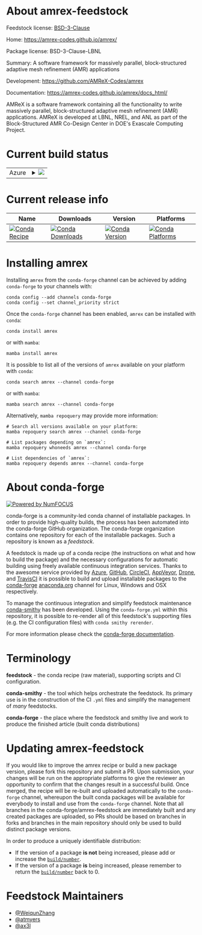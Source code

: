 About amrex-feedstock
=====================

Feedstock license: [BSD-3-Clause](https://github.com/conda-forge/amrex-feedstock/blob/main/LICENSE.txt)

Home: https://amrex-codes.github.io/amrex/

Package license: BSD-3-Clause-LBNL

Summary: A software framework for massively parallel, block-structured adaptive mesh refinement (AMR) applications

Development: https://github.com/AMReX-Codes/amrex

Documentation: https://amrex-codes.github.io/amrex/docs_html/

AMReX is a software framework containing all the functionality to write
massively parallel, block-structured adaptive mesh refinement (AMR)
applications. AMReX is developed at LBNL, NREL, and ANL as part of the
Block-Structured AMR Co-Design Center in DOE's Exascale Computing Project.

Current build status
====================


<table>
    
  <tr>
    <td>Azure</td>
    <td>
      <details>
        <summary>
          <a href="https://dev.azure.com/conda-forge/feedstock-builds/_build/latest?definitionId=20581&branchName=main">
            <img src="https://dev.azure.com/conda-forge/feedstock-builds/_apis/build/status/amrex-feedstock?branchName=main">
          </a>
        </summary>
        <table>
          <thead><tr><th>Variant</th><th>Status</th></tr></thead>
          <tbody><tr>
              <td>linux_64_mpimpich</td>
              <td>
                <a href="https://dev.azure.com/conda-forge/feedstock-builds/_build/latest?definitionId=20581&branchName=main">
                  <img src="https://dev.azure.com/conda-forge/feedstock-builds/_apis/build/status/amrex-feedstock?branchName=main&jobName=linux&configuration=linux%20linux_64_mpimpich" alt="variant">
                </a>
              </td>
            </tr><tr>
              <td>linux_64_mpinompi</td>
              <td>
                <a href="https://dev.azure.com/conda-forge/feedstock-builds/_build/latest?definitionId=20581&branchName=main">
                  <img src="https://dev.azure.com/conda-forge/feedstock-builds/_apis/build/status/amrex-feedstock?branchName=main&jobName=linux&configuration=linux%20linux_64_mpinompi" alt="variant">
                </a>
              </td>
            </tr><tr>
              <td>linux_64_mpiopenmpi</td>
              <td>
                <a href="https://dev.azure.com/conda-forge/feedstock-builds/_build/latest?definitionId=20581&branchName=main">
                  <img src="https://dev.azure.com/conda-forge/feedstock-builds/_apis/build/status/amrex-feedstock?branchName=main&jobName=linux&configuration=linux%20linux_64_mpiopenmpi" alt="variant">
                </a>
              </td>
            </tr><tr>
              <td>linux_aarch64_mpimpich</td>
              <td>
                <a href="https://dev.azure.com/conda-forge/feedstock-builds/_build/latest?definitionId=20581&branchName=main">
                  <img src="https://dev.azure.com/conda-forge/feedstock-builds/_apis/build/status/amrex-feedstock?branchName=main&jobName=linux&configuration=linux%20linux_aarch64_mpimpich" alt="variant">
                </a>
              </td>
            </tr><tr>
              <td>linux_aarch64_mpinompi</td>
              <td>
                <a href="https://dev.azure.com/conda-forge/feedstock-builds/_build/latest?definitionId=20581&branchName=main">
                  <img src="https://dev.azure.com/conda-forge/feedstock-builds/_apis/build/status/amrex-feedstock?branchName=main&jobName=linux&configuration=linux%20linux_aarch64_mpinompi" alt="variant">
                </a>
              </td>
            </tr><tr>
              <td>linux_aarch64_mpiopenmpi</td>
              <td>
                <a href="https://dev.azure.com/conda-forge/feedstock-builds/_build/latest?definitionId=20581&branchName=main">
                  <img src="https://dev.azure.com/conda-forge/feedstock-builds/_apis/build/status/amrex-feedstock?branchName=main&jobName=linux&configuration=linux%20linux_aarch64_mpiopenmpi" alt="variant">
                </a>
              </td>
            </tr><tr>
              <td>linux_ppc64le_mpimpich</td>
              <td>
                <a href="https://dev.azure.com/conda-forge/feedstock-builds/_build/latest?definitionId=20581&branchName=main">
                  <img src="https://dev.azure.com/conda-forge/feedstock-builds/_apis/build/status/amrex-feedstock?branchName=main&jobName=linux&configuration=linux%20linux_ppc64le_mpimpich" alt="variant">
                </a>
              </td>
            </tr><tr>
              <td>linux_ppc64le_mpinompi</td>
              <td>
                <a href="https://dev.azure.com/conda-forge/feedstock-builds/_build/latest?definitionId=20581&branchName=main">
                  <img src="https://dev.azure.com/conda-forge/feedstock-builds/_apis/build/status/amrex-feedstock?branchName=main&jobName=linux&configuration=linux%20linux_ppc64le_mpinompi" alt="variant">
                </a>
              </td>
            </tr><tr>
              <td>linux_ppc64le_mpiopenmpi</td>
              <td>
                <a href="https://dev.azure.com/conda-forge/feedstock-builds/_build/latest?definitionId=20581&branchName=main">
                  <img src="https://dev.azure.com/conda-forge/feedstock-builds/_apis/build/status/amrex-feedstock?branchName=main&jobName=linux&configuration=linux%20linux_ppc64le_mpiopenmpi" alt="variant">
                </a>
              </td>
            </tr><tr>
              <td>osx_64_mpimpich</td>
              <td>
                <a href="https://dev.azure.com/conda-forge/feedstock-builds/_build/latest?definitionId=20581&branchName=main">
                  <img src="https://dev.azure.com/conda-forge/feedstock-builds/_apis/build/status/amrex-feedstock?branchName=main&jobName=osx&configuration=osx%20osx_64_mpimpich" alt="variant">
                </a>
              </td>
            </tr><tr>
              <td>osx_64_mpinompi</td>
              <td>
                <a href="https://dev.azure.com/conda-forge/feedstock-builds/_build/latest?definitionId=20581&branchName=main">
                  <img src="https://dev.azure.com/conda-forge/feedstock-builds/_apis/build/status/amrex-feedstock?branchName=main&jobName=osx&configuration=osx%20osx_64_mpinompi" alt="variant">
                </a>
              </td>
            </tr><tr>
              <td>osx_64_mpiopenmpi</td>
              <td>
                <a href="https://dev.azure.com/conda-forge/feedstock-builds/_build/latest?definitionId=20581&branchName=main">
                  <img src="https://dev.azure.com/conda-forge/feedstock-builds/_apis/build/status/amrex-feedstock?branchName=main&jobName=osx&configuration=osx%20osx_64_mpiopenmpi" alt="variant">
                </a>
              </td>
            </tr><tr>
              <td>osx_arm64_mpimpich</td>
              <td>
                <a href="https://dev.azure.com/conda-forge/feedstock-builds/_build/latest?definitionId=20581&branchName=main">
                  <img src="https://dev.azure.com/conda-forge/feedstock-builds/_apis/build/status/amrex-feedstock?branchName=main&jobName=osx&configuration=osx%20osx_arm64_mpimpich" alt="variant">
                </a>
              </td>
            </tr><tr>
              <td>osx_arm64_mpinompi</td>
              <td>
                <a href="https://dev.azure.com/conda-forge/feedstock-builds/_build/latest?definitionId=20581&branchName=main">
                  <img src="https://dev.azure.com/conda-forge/feedstock-builds/_apis/build/status/amrex-feedstock?branchName=main&jobName=osx&configuration=osx%20osx_arm64_mpinompi" alt="variant">
                </a>
              </td>
            </tr><tr>
              <td>osx_arm64_mpiopenmpi</td>
              <td>
                <a href="https://dev.azure.com/conda-forge/feedstock-builds/_build/latest?definitionId=20581&branchName=main">
                  <img src="https://dev.azure.com/conda-forge/feedstock-builds/_apis/build/status/amrex-feedstock?branchName=main&jobName=osx&configuration=osx%20osx_arm64_mpiopenmpi" alt="variant">
                </a>
              </td>
            </tr><tr>
              <td>win_64</td>
              <td>
                <a href="https://dev.azure.com/conda-forge/feedstock-builds/_build/latest?definitionId=20581&branchName=main">
                  <img src="https://dev.azure.com/conda-forge/feedstock-builds/_apis/build/status/amrex-feedstock?branchName=main&jobName=win&configuration=win%20win_64_" alt="variant">
                </a>
              </td>
            </tr>
          </tbody>
        </table>
      </details>
    </td>
  </tr>
</table>

Current release info
====================

| Name | Downloads | Version | Platforms |
| --- | --- | --- | --- |
| [![Conda Recipe](https://img.shields.io/badge/recipe-amrex-green.svg)](https://anaconda.org/conda-forge/amrex) | [![Conda Downloads](https://img.shields.io/conda/dn/conda-forge/amrex.svg)](https://anaconda.org/conda-forge/amrex) | [![Conda Version](https://img.shields.io/conda/vn/conda-forge/amrex.svg)](https://anaconda.org/conda-forge/amrex) | [![Conda Platforms](https://img.shields.io/conda/pn/conda-forge/amrex.svg)](https://anaconda.org/conda-forge/amrex) |

Installing amrex
================

Installing `amrex` from the `conda-forge` channel can be achieved by adding `conda-forge` to your channels with:

```
conda config --add channels conda-forge
conda config --set channel_priority strict
```

Once the `conda-forge` channel has been enabled, `amrex` can be installed with `conda`:

```
conda install amrex
```

or with `mamba`:

```
mamba install amrex
```

It is possible to list all of the versions of `amrex` available on your platform with `conda`:

```
conda search amrex --channel conda-forge
```

or with `mamba`:

```
mamba search amrex --channel conda-forge
```

Alternatively, `mamba repoquery` may provide more information:

```
# Search all versions available on your platform:
mamba repoquery search amrex --channel conda-forge

# List packages depending on `amrex`:
mamba repoquery whoneeds amrex --channel conda-forge

# List dependencies of `amrex`:
mamba repoquery depends amrex --channel conda-forge
```


About conda-forge
=================

[![Powered by
NumFOCUS](https://img.shields.io/badge/powered%20by-NumFOCUS-orange.svg?style=flat&colorA=E1523D&colorB=007D8A)](https://numfocus.org)

conda-forge is a community-led conda channel of installable packages.
In order to provide high-quality builds, the process has been automated into the
conda-forge GitHub organization. The conda-forge organization contains one repository
for each of the installable packages. Such a repository is known as a *feedstock*.

A feedstock is made up of a conda recipe (the instructions on what and how to build
the package) and the necessary configurations for automatic building using freely
available continuous integration services. Thanks to the awesome service provided by
[Azure](https://azure.microsoft.com/en-us/services/devops/), [GitHub](https://github.com/),
[CircleCI](https://circleci.com/), [AppVeyor](https://www.appveyor.com/),
[Drone](https://cloud.drone.io/welcome), and [TravisCI](https://travis-ci.com/)
it is possible to build and upload installable packages to the
[conda-forge](https://anaconda.org/conda-forge) [anaconda.org](https://anaconda.org/)
channel for Linux, Windows and OSX respectively.

To manage the continuous integration and simplify feedstock maintenance
[conda-smithy](https://github.com/conda-forge/conda-smithy) has been developed.
Using the ``conda-forge.yml`` within this repository, it is possible to re-render all of
this feedstock's supporting files (e.g. the CI configuration files) with ``conda smithy rerender``.

For more information please check the [conda-forge documentation](https://conda-forge.org/docs/).

Terminology
===========

**feedstock** - the conda recipe (raw material), supporting scripts and CI configuration.

**conda-smithy** - the tool which helps orchestrate the feedstock.
                   Its primary use is in the construction of the CI ``.yml`` files
                   and simplify the management of *many* feedstocks.

**conda-forge** - the place where the feedstock and smithy live and work to
                  produce the finished article (built conda distributions)


Updating amrex-feedstock
========================

If you would like to improve the amrex recipe or build a new
package version, please fork this repository and submit a PR. Upon submission,
your changes will be run on the appropriate platforms to give the reviewer an
opportunity to confirm that the changes result in a successful build. Once
merged, the recipe will be re-built and uploaded automatically to the
`conda-forge` channel, whereupon the built conda packages will be available for
everybody to install and use from the `conda-forge` channel.
Note that all branches in the conda-forge/amrex-feedstock are
immediately built and any created packages are uploaded, so PRs should be based
on branches in forks and branches in the main repository should only be used to
build distinct package versions.

In order to produce a uniquely identifiable distribution:
 * If the version of a package **is not** being increased, please add or increase
   the [``build/number``](https://docs.conda.io/projects/conda-build/en/latest/resources/define-metadata.html#build-number-and-string).
 * If the version of a package **is** being increased, please remember to return
   the [``build/number``](https://docs.conda.io/projects/conda-build/en/latest/resources/define-metadata.html#build-number-and-string)
   back to 0.

Feedstock Maintainers
=====================

* [@WeiqunZhang](https://github.com/WeiqunZhang/)
* [@atmyers](https://github.com/atmyers/)
* [@ax3l](https://github.com/ax3l/)

